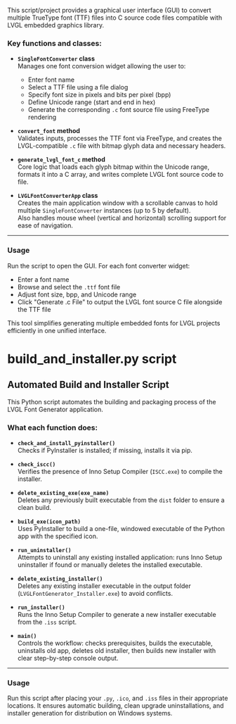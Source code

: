 
This script/project provides a graphical user interface (GUI) to convert multiple TrueType font (TTF) files into C source code files compatible with LVGL embedded graphics library.

### Key functions and classes:

- **`SingleFontConverter` class**  
  Manages one font conversion widget allowing the user to:  
  - Enter font name  
  - Select a TTF file using a file dialog  
  - Specify font size in pixels and bits per pixel (bpp)  
  - Define Unicode range (start and end in hex)  
  - Generate the corresponding `.c` font source file using FreeType rendering  

- **`convert_font` method**  
  Validates inputs, processes the TTF font via FreeType, and creates the LVGL-compatible `.c` file with bitmap glyph data and necessary headers.

- **`generate_lvgl_font_c` method**  
  Core logic that loads each glyph bitmap within the Unicode range, formats it into a C array, and writes complete LVGL font source code to file.

- **`LVGLFontConverterApp` class**  
  Creates the main application window with a scrollable canvas to hold multiple `SingleFontConverter` instances (up to 5 by default).  
  Also handles mouse wheel (vertical and horizontal) scrolling support for ease of navigation.

***

### Usage

Run the script to open the GUI. For each font converter widget:  
- Enter a font name  
- Browse and select the `.ttf` font file  
- Adjust font size, bpp, and Unicode range  
- Click "Generate .c File" to output the LVGL font source C file alongside the TTF file

This tool simplifies generating multiple embedded fonts for LVGL projects efficiently in one unified interface.


#  build_and_installer.py script

## Automated Build and Installer Script

This Python script automates the building and packaging process of the LVGL Font Generator application.

### What each function does:

- **`check_and_install_pyinstaller()`**  
  Checks if PyInstaller is installed; if missing, installs it via pip.

- **`check_iscc()`**  
  Verifies the presence of Inno Setup Compiler (`ISCC.exe`) to compile the installer.

- **`delete_existing_exe(exe_name)`**  
  Deletes any previously built executable from the `dist` folder to ensure a clean build.

- **`build_exe(icon_path)`**  
  Uses PyInstaller to build a one-file, windowed executable of the Python app with the specified icon.

- **`run_uninstaller()`**  
  Attempts to uninstall any existing installed application: runs Inno Setup uninstaller if found or manually deletes the installed executable.

- **`delete_existing_installer()`**  
  Deletes any existing installer executable in the output folder (`LVGLFontGenerator_Installer.exe`) to avoid conflicts.

- **`run_installer()`**  
  Runs the Inno Setup Compiler to generate a new installer executable from the `.iss` script.

- **`main()`**  
  Controls the workflow: checks prerequisites, builds the executable, uninstalls old app, deletes old installer, then builds new installer with clear step-by-step console output.

***

### Usage

Run this script after placing your `.py`, `.ico`, and `.iss` files in their appropriate locations. It ensures automatic building, clean upgrade uninstallations, and installer generation for distribution on Windows systems.
